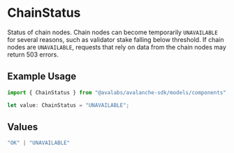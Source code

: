 # ChainStatus

Status of chain nodes. Chain nodes can become temporarily `UNAVAILABLE` for several reasons, such as validator stake falling below threshold. If chain nodes are `UNAVAILABLE`, requests that rely on data from the chain nodes may return 503 errors.

## Example Usage

```typescript
import { ChainStatus } from "@avalabs/avalanche-sdk/models/components";

let value: ChainStatus = "UNAVAILABLE";
```

## Values

```typescript
"OK" | "UNAVAILABLE"
```